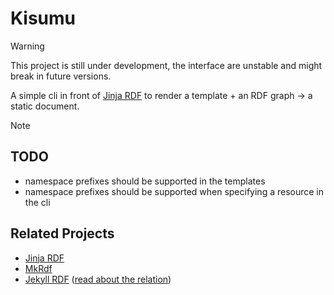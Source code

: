 # Kisumu

> [!WARNING]
>
> This project is still under development, the interface are unstable and might break in future versions.

A simple cli in front of [Jinja RDF](https://github.com/AKSW/jinja-rdf) to render a template + an RDF graph -> a static document.

> [!NOTE]
>
> ## TODO
> - namespace prefixes should be supported in the templates
> - namespace prefixes should be supported when specifying a resource in the cli

## Related Projects

- [Jinja RDF](https://github.com/AKSW/jinja-rdf)
- [MkRdf](https://github.com/AKSW/mkrdf)
- [Jekyll RDF](https://github.com/AKSW/jekyll-rdf) ([read about the relation](https://github.com/AKSW/mkrdf/blob/main/README.md#jekyll-rdf))

